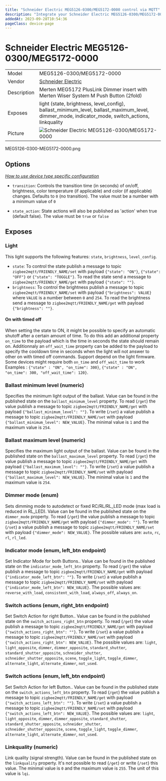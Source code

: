 ```yaml
---
title: "Schneider Electric MEG5126-0300/MEG5172-0000 control via MQTT"
description: "Integrate your Schneider Electric MEG5126-0300/MEG5172-0000 via Zigbee2MQTT with whatever smart home infrastructure you are using without the vendor's bridge or gateway."
addedAt: 2023-09-28T10:54:36
pageClass: device-page
---
```


<!-- !!!! -->
<!-- ATTENTION: This file is auto-generated through docgen! -->
<!-- You can only edit the "Notes"-Section between the two comment lines "Notes BEGIN" and "Notes END". -->
<!-- Do not use h1 or h2 heading within "## Notes"-Section. -->
<!-- !!!! -->

# Schneider Electric MEG5126-0300/MEG5172-0000

|     |                                                                                                                                                 |
|-----|-------------------------------------------------------------------------------------------------------------------------------------------------|
| Model | MEG5126-0300/MEG5172-0000                                                                                                                       |
| Vendor  | [Schneider Electric](/supported-devices/#v=Schneider%20Electric)                                                                                |
| Description | Merten MEG5172 PlusLink Dimmer insert with Merten Wiser System M Push Button (2fold)                                                            |
| Exposes | light (state, brightness, level_config), ballast_minimum_level, ballast_maximum_level, dimmer_mode, indicator_mode, switch_actions, linkquality |
| Picture | ![Schneider Electric MEG5126-0300/MEG5172-0000](https://www.zigbee2mqtt.io/images/devices/MEG5126-0300-MEG5172-0000.png)                        |

MEG5126-0300-MEG5172-0000.png
<!-- Notes BEGIN: You can edit here. Add "## Notes" headline if not already present. -->


<!-- Notes END: Do not edit below this line -->



## Options
*[How to use device type specific configuration](../guide/configuration/devices-groups.md#specific-device-options)*

* `transition`: Controls the transition time (in seconds) of on/off, brightness, color temperature (if applicable) and color (if applicable) changes. Defaults to `0` (no transition). The value must be a number with a minimum value of `0`

* `state_action`: State actions will also be published as 'action' when true (default false). The value must be `true` or `false`


## Exposes

### Light 
This light supports the following features: `state`, `brightness`, `level_config`.
- `state`: To control the state publish a message to topic `zigbee2mqtt/FRIENDLY_NAME/set` with payload `{"state": "ON"}`, `{"state": "OFF"}` or `{"state": "TOGGLE"}`. To read the state send a message to `zigbee2mqtt/FRIENDLY_NAME/get` with payload `{"state": ""}`.
- `brightness`: To control the brightness publish a message to topic `zigbee2mqtt/FRIENDLY_NAME/set` with payload `{"brightness": VALUE}` where `VALUE` is a number between `0` and `254`. To read the brightness send a message to `zigbee2mqtt/FRIENDLY_NAME/get` with payload `{"brightness": ""}`.

#### On with timed off
When setting the state to ON, it might be possible to specify an automatic shutoff after a certain amount of time. To do this add an additional property `on_time` to the payload which is the time in seconds the state should remain on.
Additionnaly an `off_wait_time` property can be added to the payload to specify the cooldown time in seconds when the light will not answer to other on with timed off commands.
Support depend on the light firmware. Some devices might require both `on_time` and `off_wait_time` to work
Examples : `{"state" : "ON", "on_time": 300}`, `{"state" : "ON", "on_time": 300, "off_wait_time": 120}`.

### Ballast minimum level (numeric)
Specifies the minimum light output of the ballast.
Value can be found in the published state on the `ballast_minimum_level` property.
To read (`/get`) the value publish a message to topic `zigbee2mqtt/FRIENDLY_NAME/get` with payload `{"ballast_minimum_level": ""}`.
To write (`/set`) a value publish a message to topic `zigbee2mqtt/FRIENDLY_NAME/set` with payload `{"ballast_minimum_level": NEW_VALUE}`.
The minimal value is `1` and the maximum value is `254`.

### Ballast maximum level (numeric)
Specifies the maximum light output of the ballast.
Value can be found in the published state on the `ballast_maximum_level` property.
To read (`/get`) the value publish a message to topic `zigbee2mqtt/FRIENDLY_NAME/get` with payload `{"ballast_maximum_level": ""}`.
To write (`/set`) a value publish a message to topic `zigbee2mqtt/FRIENDLY_NAME/set` with payload `{"ballast_maximum_level": NEW_VALUE}`.
The minimal value is `1` and the maximum value is `254`.

### Dimmer mode (enum)
Sets dimming mode to autodetect or fixed RC/RL/RL_LED mode (max load is reduced in RL_LED).
Value can be found in the published state on the `dimmer_mode` property.
To read (`/get`) the value publish a message to topic `zigbee2mqtt/FRIENDLY_NAME/get` with payload `{"dimmer_mode": ""}`.
To write (`/set`) a value publish a message to topic `zigbee2mqtt/FRIENDLY_NAME/set` with payload `{"dimmer_mode": NEW_VALUE}`.
The possible values are: `auto`, `rc`, `rl`, `rl_led`.

### Indicator mode (enum, left_btn endpoint)
Set Indicator Mode for both Buttons..
Value can be found in the published state on the `indicator_mode_left_btn` property.
To read (`/get`) the value publish a message to topic `zigbee2mqtt/FRIENDLY_NAME/get` with payload `{"indicator_mode_left_btn": ""}`.
To write (`/set`) a value publish a message to topic `zigbee2mqtt/FRIENDLY_NAME/set` with payload `{"indicator_mode_left_btn": NEW_VALUE}`.
The possible values are: `reverse_with_load`, `consistent_with_load`, `always_off`, `always_on`.

### Switch actions (enum, right_btn endpoint)
Set Switch Action for right Button..
Value can be found in the published state on the `switch_actions_right_btn` property.
To read (`/get`) the value publish a message to topic `zigbee2mqtt/FRIENDLY_NAME/get` with payload `{"switch_actions_right_btn": ""}`.
To write (`/set`) a value publish a message to topic `zigbee2mqtt/FRIENDLY_NAME/set` with payload `{"switch_actions_right_btn": NEW_VALUE}`.
The possible values are: `light`, `light_opposite`, `dimmer`, `dimmer_opposite`, `standard_shutter`, `standard_shutter_opposite`, `schneider_shutter`, `schneider_shutter_opposite`, `scene`, `toggle_light`, `toggle_dimmer`, `alternate_light`, `alternate_dimmer`, `not_used`.

### Switch actions (enum, left_btn endpoint)
Set Switch Action for left Button..
Value can be found in the published state on the `switch_actions_left_btn` property.
To read (`/get`) the value publish a message to topic `zigbee2mqtt/FRIENDLY_NAME/get` with payload `{"switch_actions_left_btn": ""}`.
To write (`/set`) a value publish a message to topic `zigbee2mqtt/FRIENDLY_NAME/set` with payload `{"switch_actions_left_btn": NEW_VALUE}`.
The possible values are: `light`, `light_opposite`, `dimmer`, `dimmer_opposite`, `standard_shutter`, `standard_shutter_opposite`, `schneider_shutter`, `schneider_shutter_opposite`, `scene`, `toggle_light`, `toggle_dimmer`, `alternate_light`, `alternate_dimmer`, `not_used`.

### Linkquality (numeric)
Link quality (signal strength).
Value can be found in the published state on the `linkquality` property.
It's not possible to read (`/get`) or write (`/set`) this value.
The minimal value is `0` and the maximum value is `255`.
The unit of this value is `lqi`.

